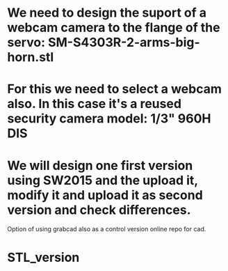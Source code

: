 # We need to design the suport of a webcam camera to the flange of the servo: SM-S4303R-2-arms-big-horn.stl
# For this we need to select a webcam also. In this case it's a reused security camera model: 1/3" 960H DIS

# We will design one first version using SW2015 and the upload it, modify it and upload it as second version and check differences.

Option of using grabcad also as a control version online repo for cad.

# STL_version
